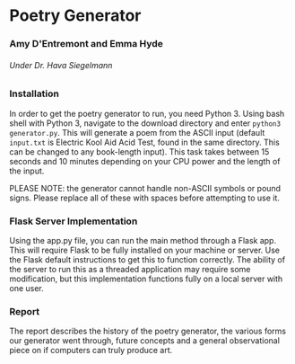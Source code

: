 # Poetry Generator
### Amy D'Entremont and Emma Hyde
###### Under Dr. Hava Siegelmann

### Installation

In order to get the poetry generator to run, you need Python 3.
Using bash shell with Python 3, navigate to the download directory and enter `python3 generator.py`. 
This will generate a poem from the ASCII input (default `input.txt` is Electric Kool Aid Acid Test, found in the same directory. This can be changed to any book-length input).
This task takes between 15 seconds and 10 minutes depending on your CPU power and the length of the input.

PLEASE NOTE: the generator cannot handle non-ASCII symbols or pound signs. Please replace all of these with spaces before attempting to use it.

### Flask Server Implementation

Using the app.py file, you can run the main method through a Flask app.
This will require Flask to be fully installed on your machine or server.
Use the Flask default instructions to get this to function correctly. 
The ability of the server to run this as a threaded application may require some modification, but this implementation functions fully on a local server with one user.

### Report

The report describes the history of the poetry generator, the various forms our generator went through, future concepts and a general observational piece on if computers can truly produce art.